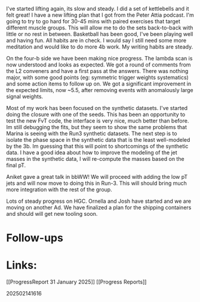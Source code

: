I've started lifting again, its slow and steady. I did a set of kettlebells and it felt great! I have a new lifting plan that I got from the Peter Attia podcast. I'm going to try to go hard for 30-45 mins with paired exercises that target different muscle groups. This will allow me to do the sets back-to-back with little or no rest in between.  Basketball has been good, I've been playing well and having fun. All habits are in check. I would say I still need some more meditation and would like to do more 4b work. My writing habits are steady.

On the four-b side we have been making nice progress. The lambda scan is now understood and looks as expected.  We got a round of comments from the L2 conveners and have a first pass at the answers. There was nothing major, with some good points (eg: symmetric trigger weights systematics) and some action items to follow up on.  We got a significant improvement in the expected limits, now ~5.5,  after removing events with anomalously large signal weights.

Most of my work has been focused on the synthetic datasets. I've started doing the closure with one of the seeds. This has been an opportunity to test the new FvT code, the interface is very nice, much better than before. Im still debugging the fits, but they seem to show the same problems that Marina is seeing with the Run3 synthetic datasets.  The next step is to isolate the phase space in the synthetic data that is the least well-modeled by the 3b. Im guessing that this will point to shortcomings of the synthetic data.  I have a good idea about how to improve the modeling of the jet masses in the synthetic data, I will re-compute the masses based on the final pT. 

Aniket gave a great talk in bbWW! We will proceed with adding the low pT jets and will now move to doing this in Run-3. This will should bring much more integration with the rest of the group. 

Lots of steady progress on HGC. Ornella and Josh have started and we are moving on another Ad.  We have finalized a plan for the shipping containers and should will get new tooling soon. 

# Follow-ups


# Links: 
[[ProgressReport 31 January 2025]]
[[Progress Reports]]



202502141616
